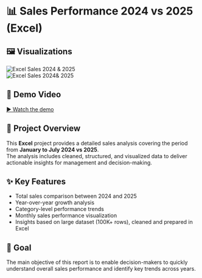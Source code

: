 # 📊 Sales Performance 2024 vs 2025 (Excel)

## 🖼️ Visualizations

![Excel Sales 2024 & 2025](Excel%20Sales%2024%20%26%2025.jpeg)  
![Excel Sales 2024& 2025](Excel%20Sales%202024%26%2025.jpeg)  

## 🎥 Demo Video  
[▶ Watch the demo](Excel%20Sales%2024%20%26%2025.mp4)

## 📌 Project Overview  
This **Excel** project provides a detailed sales analysis covering the period from **January to July 2024 vs 2025**.  
The analysis includes cleaned, structured, and visualized data to deliver actionable insights for management and decision-making.  

## ✨ Key Features  
- Total sales comparison between 2024 and 2025  
- Year-over-year growth analysis  
- Category-level performance trends  
- Monthly sales performance visualization  
- Insights based on large dataset (100K+ rows), cleaned and prepared in Excel  

## 🎯 Goal  
The main objective of this report is to enable decision-makers to quickly understand overall sales performance and identify key trends across years.
